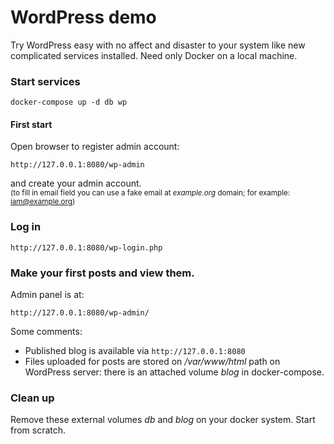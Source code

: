 # WordPress demo
Try WordPress easy with no affect and disaster to your system like new complicated services installed. Need only Docker on a local machine.

### Start services
```
docker-compose up -d db wp
```
#### First start
Open browser to register admin account:
```
http://127.0.0.1:8080/wp-admin
```
and create your admin account.  
<sup>(to fill in email field you can use a fake email at *example.org* domain; for example: iam@example.org)</sup>  
### Log in
```
http://127.0.0.1:8080/wp-login.php
```
### Make your first posts and view them.
Admin panel is at:
```
http://127.0.0.1:8080/wp-admin/
```  
Some comments:  
- Published blog is available via `http://127.0.0.1:8080`  
- Files uploaded for posts are stored on */var/www/html* path on WordPress server: there is an attached volume *blog* in docker-compose.  

### Clean up
Remove these external volumes *db* and *blog* on your docker system. Start from scratch.

